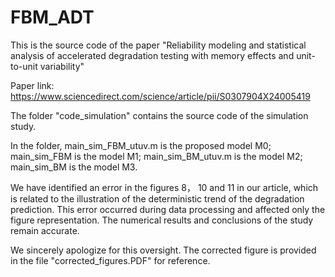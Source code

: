 # FBM_ADT
This is the source code of the paper "Reliability modeling and statistical analysis of accelerated degradation testing with memory effects and unit-to-unit variability"

Paper link: https://www.sciencedirect.com/science/article/pii/S0307904X24005419

The folder "code_simulation" contains the source code of the simulation study.

In the folder, main_sim_FBM_utuv.m is the proposed model M0; main_sim_FBM is the model M1; main_sim_BM_utuv.m is the model M2; main_sim_BM is the model M3.

We have identified an error in the figures 8， 10 and 11 in our article, which is related to the illustration of the deterministic trend of the degradation prediction. This error occurred during data processing and affected only the figure representation. The numerical results and conclusions of the study remain accurate.

We sincerely apologize for this oversight. The corrected figure is provided in the file "corrected_figures.PDF" for reference.

